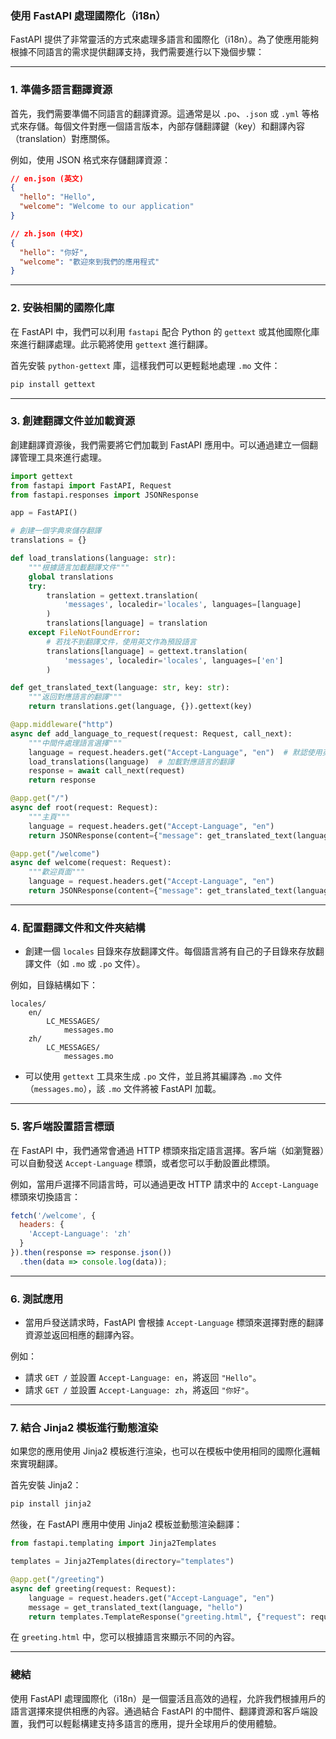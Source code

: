 ### **使用 FastAPI 處理國際化（i18n）**

FastAPI 提供了非常靈活的方式來處理多語言和國際化（i18n）。為了使應用能夠根據不同語言的需求提供翻譯支持，我們需要進行以下幾個步驟：

---

### **1. 準備多語言翻譯資源**

首先，我們需要準備不同語言的翻譯資源。這通常是以 `.po`、`.json` 或 `.yml` 等格式來存儲。每個文件對應一個語言版本，內部存儲翻譯鍵（key）和翻譯內容（translation）對應關係。

例如，使用 JSON 格式來存儲翻譯資源：

```json
// en.json (英文)
{
  "hello": "Hello",
  "welcome": "Welcome to our application"
}
```

```json
// zh.json (中文)
{
  "hello": "你好",
  "welcome": "歡迎來到我們的應用程式"
}
```

---

### **2. 安裝相關的國際化庫**

在 FastAPI 中，我們可以利用 `fastapi` 配合 Python 的 `gettext` 或其他國際化庫來進行翻譯處理。此示範將使用 `gettext` 進行翻譯。

首先安裝 `python-gettext` 庫，這樣我們可以更輕鬆地處理 `.mo` 文件：

```bash
pip install gettext
```

---

### **3. 創建翻譯文件並加載資源**

創建翻譯資源後，我們需要將它們加載到 FastAPI 應用中。可以通過建立一個翻譯管理工具來進行處理。

```python
import gettext
from fastapi import FastAPI, Request
from fastapi.responses import JSONResponse

app = FastAPI()

# 創建一個字典來儲存翻譯
translations = {}

def load_translations(language: str):
    """根據語言加載翻譯文件"""
    global translations
    try:
        translation = gettext.translation(
            'messages', localedir='locales', languages=[language]
        )
        translations[language] = translation
    except FileNotFoundError:
        # 若找不到翻譯文件，使用英文作為預設語言
        translations[language] = gettext.translation(
            'messages', localedir='locales', languages=['en']
        )

def get_translated_text(language: str, key: str):
    """返回對應語言的翻譯"""
    return translations.get(language, {}).gettext(key)

@app.middleware("http")
async def add_language_to_request(request: Request, call_next):
    """中間件處理語言選擇"""
    language = request.headers.get("Accept-Language", "en")  # 默認使用英文
    load_translations(language)  # 加載對應語言的翻譯
    response = await call_next(request)
    return response

@app.get("/")
async def root(request: Request):
    """主頁"""
    language = request.headers.get("Accept-Language", "en")
    return JSONResponse(content={"message": get_translated_text(language, "hello")})

@app.get("/welcome")
async def welcome(request: Request):
    """歡迎頁面"""
    language = request.headers.get("Accept-Language", "en")
    return JSONResponse(content={"message": get_translated_text(language, "welcome")})
```

---

### **4. 配置翻譯文件和文件夾結構**

- 創建一個 `locales` 目錄來存放翻譯文件。每個語言將有自己的子目錄來存放翻譯文件（如 `.mo` 或 `.po` 文件）。

例如，目錄結構如下：

```
locales/
    en/
        LC_MESSAGES/
            messages.mo
    zh/
        LC_MESSAGES/
            messages.mo
```

- 可以使用 `gettext` 工具來生成 `.po` 文件，並且將其編譯為 `.mo` 文件（`messages.mo`），該 `.mo` 文件將被 FastAPI 加載。

---

### **5. 客戶端設置語言標頭**

在 FastAPI 中，我們通常會通過 HTTP 標頭來指定語言選擇。客戶端（如瀏覽器）可以自動發送 `Accept-Language` 標頭，或者您可以手動設置此標頭。

例如，當用戶選擇不同語言時，可以通過更改 HTTP 請求中的 `Accept-Language` 標頭來切換語言：

```javascript
fetch('/welcome', {
  headers: {
    'Accept-Language': 'zh'
  }
}).then(response => response.json())
  .then(data => console.log(data));
```

---

### **6. 測試應用**

- 當用戶發送請求時，FastAPI 會根據 `Accept-Language` 標頭來選擇對應的翻譯資源並返回相應的翻譯內容。

例如：

- 請求 `GET /` 並設置 `Accept-Language: en`，將返回 `"Hello"`。
- 請求 `GET /` 並設置 `Accept-Language: zh`，將返回 `"你好"`。

---

### **7. 結合 Jinja2 模板進行動態渲染**

如果您的應用使用 Jinja2 模板進行渲染，也可以在模板中使用相同的國際化邏輯來實現翻譯。

首先安裝 Jinja2：

```bash
pip install jinja2
```

然後，在 FastAPI 應用中使用 Jinja2 模板並動態渲染翻譯：

```python
from fastapi.templating import Jinja2Templates

templates = Jinja2Templates(directory="templates")

@app.get("/greeting")
async def greeting(request: Request):
    language = request.headers.get("Accept-Language", "en")
    message = get_translated_text(language, "hello")
    return templates.TemplateResponse("greeting.html", {"request": request, "message": message})
```

在 `greeting.html` 中，您可以根據語言來顯示不同的內容。

---

### **總結**

使用 FastAPI 處理國際化（i18n）是一個靈活且高效的過程，允許我們根據用戶的語言選擇來提供相應的內容。通過結合 FastAPI 的中間件、翻譯資源和客戶端設置，我們可以輕鬆構建支持多語言的應用，提升全球用戶的使用體驗。